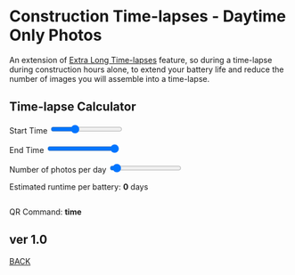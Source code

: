 <script src="../../jquery.min.js"></script>
<script src="../../qrcodeborder.js"></script>
<style>
        #qrcode{
            width: 100%;
        }
        div{
            width: 100%;
            display: inline-block;
        }
</style>

# Construction Time-lapses - Daytime Only Photos

An extension of [Extra Long Time-lapses](../longtimelapse) feature, so during a time-lapse during construction hours alone, to extend your battery life and reduce the number of images you will assemble into a time-lapse.

## Time-lapse Calculator

Start Time <input type="range" id="tlstrt" name="tlstrt" min="12" max="276" value="96"><label for="tlstrt"></label> <b id="starttext"></b>

End Time <input type="range" id="tlend" name="tlend" min="12" max="108" value="144"><label for="tlend"></label> <b id="endtext"></b>

Number of photos per day <input type="range" id="tlday" name="tlday" min="10" max="300" value="24"><label for="tlday"></label> <b id="perdaytext"></b>

Estimated runtime per battery: <b id="daystext">0</b> days

<center>
<div id="qrcode"></div>
<br>
</center>

QR Command: <b id="qrtext">time</b><br>
        
## ver 1.0
[BACK](..)

<script>
var once = true;
var qrcode;
var cmd = "mPdP!60SQ!1R";

function makeQR() 
{	
  if(once === true)
  {
    qrcode = new QRCode(document.getElementById("qrcode"), 
    {
      text : "!oMBURN=\"\"",
      width : 360,
      height : 360,
      correctLevel : QRCode.CorrectLevel.M
    });
    once = false;
  }
}


function pad(num, size) {
    var s = num+"";
    while (s.length < size) s = "0" + s;
    return s;
}


function timeLoop()
{
  if(document.getElementById("tlstrt") !== null)
  {
	var start = parseInt(document.getElementById("tlstrt").value);
	var startmins = start*5;
	var end = parseInt(document.getElementById("tlend").value);
	var endmins = startmins + end*5;
	var perday = parseInt(document.getElementById("tlday").value);
	
	var starthours = Math.trunc(startmins / 60);
	startmins -= starthours * 60;
	
	var endhours = Math.trunc(endmins / 60);
	endmins -= endhours * 60;
	
	
	document.getElementById("perdaytext").innerHTML = perday;	
	
	document.getElementById("starttext").innerHTML = pad(starthours, 2) + ":" + pad(startmins, 2);
	
	document.getElementById("endtext").innerHTML = pad(endhours, 2) + ":" + pad(endmins, 2);
	
	//var frms = 406 - (6/24)*totalh;
	//var playsecs = 10 * frms / 30;
	//var interval = ( ( (tld * 24) + tlh) * 3600 / frms) - 15; 
	
	//playsecs = Math.round(playsecs); playsecs = playsecs / 10;
	//frms = Math.round(frms);
	
	cmd = "mPdP!" + "SQ!1R";
  }
  
  qrcode.clear(); 
  qrcode.makeCode(cmd);
  document.getElementById("qrtext").innerHTML = cmd;
  var t = setTimeout(timeLoop, 100);
}

function myReloadFunction() {
  location.reload();
}

makeQR();
timeLoop();

</script>
